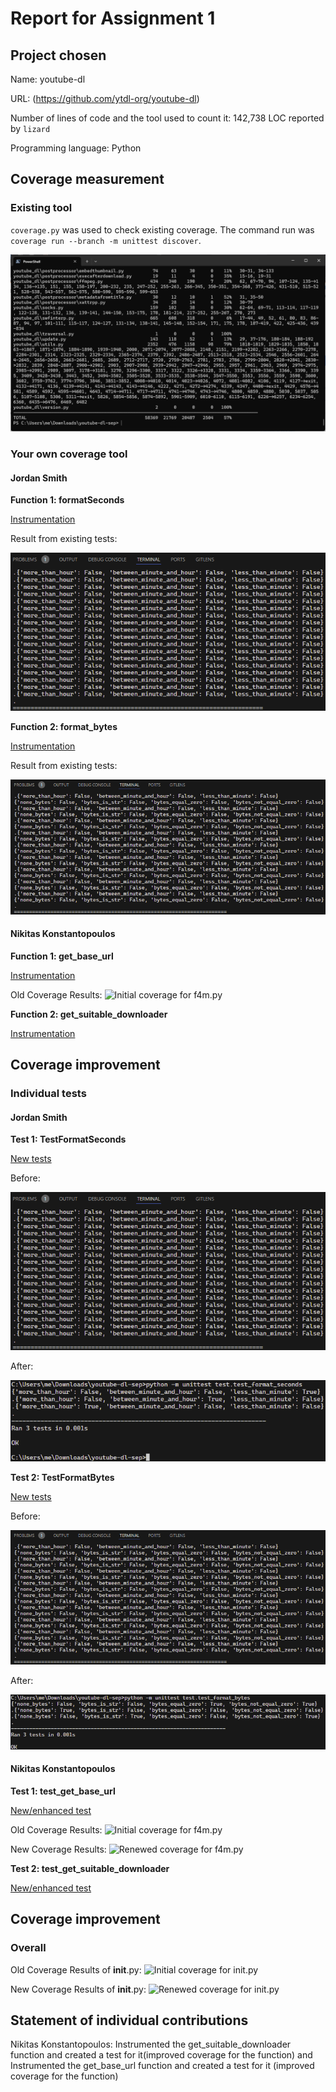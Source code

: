 ﻿# Report for Assignment 1

## Project chosen

Name: youtube-dl

URL: (https://github.com/ytdl-org/youtube-dl)

Number of lines of code and the tool used to count it: 142,738 LOC reported by `lizard`

Programming language: Python

## Coverage measurement

### Existing tool

`coverage.py` was used to check existing coverage. The command run was `coverage run --branch -m unittest discover`.

![Coverage report before changes](coverage_before.png)

### Your own coverage tool

<The following is supposed to be repeated for each group member>

#### Jordan Smith

**Function 1: formatSeconds**

[Instrumentation](https://github.com/rubellyte/youtube-dl-sep/commit/c11880381c947136ba251914cf5b943dfa331675)

Result from existing tests:

![Instrumentation result from existing tests](coverage_format_seconds_before.png)

**Function 2: format_bytes**

[Instrumentation](https://github.com/rubellyte/youtube-dl-sep/commit/9a24bc632543ca3642759776b3113a0989fccc6a)

Result from existing tests:

![Instrumentation result from existing tests](coverage_format_bytes_before.png)

#### Nikitas Konstantopoulos

**Function 1: get_base_url**

[Instrumentation](https://github.com/rubellyte/youtube-dl-sep/commit/fe2c02649b2105fcf4fe2cfa45de8182aa6f23e4)

Old Coverage Results:
![Initial coverage for f4m.py](inital_coverage_f4m.png)

**Function 2: get_suitable_downloader**

[Instrumentation](https://github.com/rubellyte/youtube-dl-sep/commit/fe2c02649b2105fcf4fe2cfa45de8182aa6f23e4)

## Coverage improvement

### Individual tests

<The following is supposed to be repeated for each group member>

#### Jordan Smith

**Test 1: TestFormatSeconds**

[New tests](https://github.com/rubellyte/youtube-dl-sep/commit/2a1cfe97089a3b40f4b36de4784cba7fcf5add2a)

Before:

![Instrumentation result from existing tests](coverage_format_seconds_before.png)

After:

![Instrumentation result from new tests](coverage_format_seconds_after.png)

**Test 2: TestFormatBytes**

[New tests](https://github.com/rubellyte/youtube-dl-sep/commit/f9d8f719a5c0a8c13c8a63223d5db1d28681628d)

Before:

![Instrumentation result from existing tests](coverage_format_bytes_before.png)

After:

![Instrumentation result from new tests](coverage_format_bytes_after.png)

#### Nikitas Konstantopoulos

**Test 1: test_get_base_url**

[New/enhanced test](https://github.com/rubellyte/youtube-dl-sep/commit/4608aad7a7522b296174b4c56d66adfac6fc20ee)

Old Coverage Results:
![Initial coverage for f4m.py](inital_coverage_f4m.png)

New Coverage Results:
![Renewed coverage for f4m.py](final_coverage_f4m.png)

**Test 2: test_get_suitable_downloader**

[New/enhanced test](https://github.com/rubellyte/youtube-dl-sep/commit/4608aad7a7522b296174b4c56d66adfac6fc20ee)

## Coverage improvement

### Overall

Old Coverage Results of __init__.py:
![Initial coverage for __init__.py](inital_coverage_init_.png)

New Coverage Results of __init__.py:
![Renewed coverage for __init__.py](final_coverage_init_.png)


## Statement of individual contributions

<Write what each group member did>

Nikitas Konstantopoulos: Instrumented the get_suitable_downloader function and created a test for it(improved coverage for the function) and Instrumented the get_base_url function and created a test for it (improved coverage for the function) 